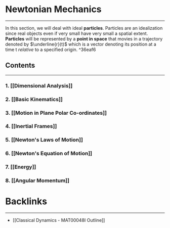 # Newtonian Mechanics
---
In this section, we will deal with ideal **particles**. Particles are an idealization since real objects even if  very small have very small a spatial extent. **Particles** will be represented by a **point in space** that movies in a trajectory denoted by $\underline{r}(t)$ which is a vector denoting its position at a time t *relative* to a specified origin.  ^36eaf6
## Contents
---

### 1. [[Dimensional Analysis]]

### 2. [[Basic Kinematics]]
### 3. [[Motion in Plane Polar Co-ordinates]]

### 4. [[Inertial Frames]]

### 5. [[Newton's Laws of Motion]]
### 6. [[Newton's Equation of Motion]] 

### 7. [[Energy]]

### 8. [[Angular Momentum]]

# Backlinks
---
- [[Classical Dynamics - MAT00048I Outline]]